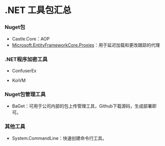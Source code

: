 # .NET 工具包汇总

### Nuget包

- Castle.Core：AOP
- [Microsoft.EntityFrameworkCore.Proxies](https://www.nuget.org/packages/Microsoft.EntityFrameworkCore.Proxies/)：用于延迟加载和更改跟踪的代理





### .NET程序加密工具

- ConfuserEx

- KoiVM



### Nuget包管理工具

- BaGet：可用于公司内部的包上传管理工具，Github下载源码，生成部署即可。



### 其他工具

- System.CommandLine：快速创建命令行工具。
